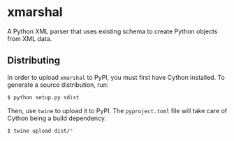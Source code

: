 # xmarshal

A Python XML parser that uses existing schema to create Python objects from XML data.

## Distributing

In order to upload `xmarshal` to PyPI, you must first have Cython installed. To generate a source distribution, run:

```bash
$ python setup.py sdist
```

Then, use `twine` to upload it to PyPI. The `pyproject.toml` file will take care of Cython being a build dependency.

```bash
$ twine upload dist/*
```